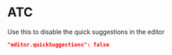# ATC

Use this to disable the quick suggestions in the editor

```json
"editor.quickSuggestions": false

